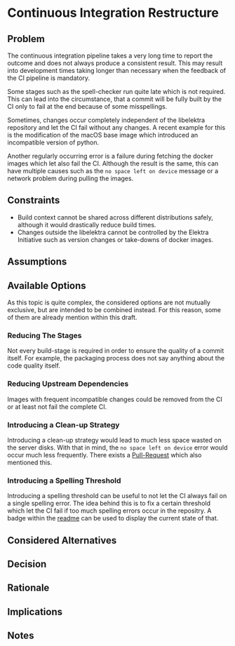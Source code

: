 # Continuous Integration Restructure

## Problem

The continuous integration pipeline takes a very long time to report the outcome and does not always produce a consistent result.
This may result into development times taking longer than necessary when the feedback of the CI pipeline is mandatory.

Some stages such as the spell-checker run quite late which is not required.
This can lead into the circumstance, that a commit will be fully built by the CI only to fail at the end because of some misspellings.

Sometimes, changes occur completely independent of the libelektra repository and let the CI fail without any changes.
A recent example for this is the modification of the macOS base image which introduced an incompatible version of python.

Another regularly occurring error is a failure during fetching the docker images which let also fail the CI.
Although the result is the same, this can have multiple causes such as the `no space left on device` message or a network problem during pulling the images.

## Constraints

- Build context cannot be shared across different distributions safely, although it would drastically reduce build times.
- Changes outside the libelektra cannot be controlled by the Elektra Initiative such as version changes or take-downs of docker images.

## Assumptions

## Available Options

As this topic is quite complex, the considered options are not mutually exclusive, but are intended to be combined instead.
For this reason, some of them are already mention within this draft.

### Reducing The Stages

Not every build-stage is required in order to ensure the quality of a commit itself.
For example, the packaging process does not say anything about the code quality itself.

### Reducing Upstream Dependencies

Images with frequent incompatible changes could be removed from the CI or at least not fail the complete CI.

### Introducing a Clean-up Strategy

Introducing a clean-up strategy would lead to much less space wasted on the server disks.
With that in mind, the `no space left on device` error would occur much less frequently.
There exists a [Pull-Request](https://github.com/ElektraInitiative/libelektra/issues/4779) which also mentioned this.

### Introducing a Spelling Threshold

Introducing a spelling threshold can be useful to not let the CI always fail on a single spelling error.
The idea behind this is to fix a certain threshold which let the CI fail if too much spelling errors occur in the repositry.
A badge within the [readme](../../../README.md) can be used to display the current state of that.

## Considered Alternatives

## Decision

## Rationale

## Implications

## Notes
